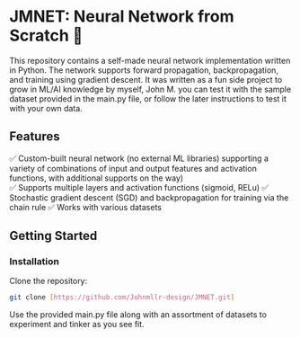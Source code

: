 # JMNET: Neural Network from Scratch 🧠  

This repository contains a self-made neural network implementation written in Python. The network supports forward propagation, backpropagation, and training using gradient descent. It was written as a fun side project to grow in ML/AI knowledge by myself, John M. you can test it with the sample dataset provided in the main.py file, or follow the later instructions to test it with your own data.

## Features  
✅ Custom-built neural network (no external ML libraries) supporting a variety of combinations of input and output features and 
activation functions, with additional supports on the way)  
✅ Supports multiple layers and activation functions (sigmoid, RELu)
✅ Stochastic gradient descent (SGD) and backpropagation for training via the chain rule
✅ Works with various datasets  

## Getting Started  

### Installation  
Clone the repository:  
```bash
git clone [https://github.com/Johnmllr-design/JMNET.git]
```
Use the provided main.py file along with an assortment of datasets to experiment and tinker as you see fit. 
